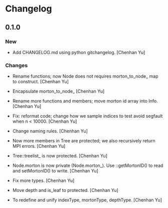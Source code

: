 # Changelog


## 0.1.0

### New

* Add CHANGELOG.md using python gitchangelog. [Chenhan Yu]

### Changes

* Rename functions; now Node does not requires morton_to_node_ map to construct. [Chenhan Yu]

* Encapsulate morton_to_node_ [Chenhan Yu]

* Rename more functions and members; move morton id array into Info. [Chenhan Yu]

* Fix: reformat code; change how we sample indices to test avoid segfault when n < 10000. [Chenhan Yu]

* Change naming rules. [Chenhan Yu]

* Now more members in Tree are protected; we also recursively return MPI errors. [Chenhan Yu]

* Tree::treelist_ is now protected. [Chenhan Yu]

* Node.morton is now private (Node.morton_). Use ::getMortonID() to read and setMortonID() to write. [Chenhan Yu]

* Fix more types. [Chenhan Yu]

* Move depth and is_leaf to protected. [Chenhan Yu]

* To redefine and unify indexType, mortonType, depthType. [Chenhan Yu]

